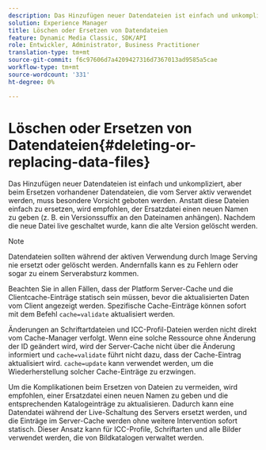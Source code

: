 ```yaml
---
description: Das Hinzufügen neuer Datendateien ist einfach und unkompliziert, aber beim Ersetzen vorhandener Datendateien, die vom Server aktiv verwendet werden, muss besondere Vorsicht geboten werden. Anstatt diese Dateien einfach zu ersetzen, wird empfohlen, der Ersatzdatei einen neuen Namen zu geben (z. B. ein Versionssuffix an den Dateinamen anhängen). Nachdem die neue Datei live geschaltet wurde, kann die alte Version gelöscht werden.
solution: Experience Manager
title: Löschen oder Ersetzen von Datendateien
feature: Dynamic Media Classic, SDK/API
role: Entwickler, Administrator, Business Practitioner
translation-type: tm+mt
source-git-commit: f6c97606d7a4209427316d7367013ad9585a5cae
workflow-type: tm+mt
source-wordcount: '331'
ht-degree: 0%

---
```



# Löschen oder Ersetzen von Datendateien{#deleting-or-replacing-data-files}

Das Hinzufügen neuer Datendateien ist einfach und unkompliziert, aber beim Ersetzen vorhandener Datendateien, die vom Server aktiv verwendet werden, muss besondere Vorsicht geboten werden. Anstatt diese Dateien einfach zu ersetzen, wird empfohlen, der Ersatzdatei einen neuen Namen zu geben (z. B. ein Versionssuffix an den Dateinamen anhängen). Nachdem die neue Datei live geschaltet wurde, kann die alte Version gelöscht werden.

>[!NOTE]
>
>Datendateien sollten während der aktiven Verwendung durch Image Serving nie ersetzt oder gelöscht werden. Andernfalls kann es zu Fehlern oder sogar zu einem Serverabsturz kommen.

Beachten Sie in allen Fällen, dass der Platform Server-Cache und die Clientcache-Einträge statisch sein müssen, bevor die aktualisierten Daten vom Client angezeigt werden. Spezifische Cache-Einträge können sofort mit dem Befehl `cache=validate` aktualisiert werden.

Änderungen an Schriftartdateien und ICC-Profil-Dateien werden nicht direkt vom Cache-Manager verfolgt. Wenn eine solche Ressource ohne Änderung der ID geändert wird, wird der Server-Cache nicht über die Änderung informiert und `cache=validate` führt nicht dazu, dass der Cache-Eintrag aktualisiert wird. `cache=update` kann verwendet werden, um die Wiederherstellung solcher Cache-Einträge zu erzwingen.

Um die Komplikationen beim Ersetzen von Dateien zu vermeiden, wird empfohlen, einer Ersatzdatei einen neuen Namen zu geben und die entsprechenden Katalogeinträge zu aktualisieren. Dadurch kann eine Datendatei während der Live-Schaltung des Servers ersetzt werden, und die Einträge im Server-Cache werden ohne weitere Intervention sofort statisch. Dieser Ansatz kann für ICC-Profile, Schriftarten und alle Bilder verwendet werden, die von Bildkatalogen verwaltet werden.
